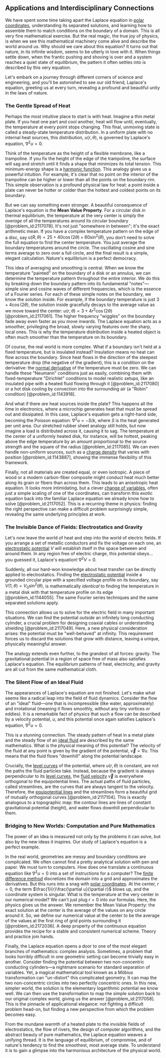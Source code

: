 ## Applications and Interdisciplinary Connections

We have spent some time taking apart the Laplace equation in [polar coordinates](@article_id:158931), understanding its separated solutions, and learning how to assemble them to match conditions on the boundary of a domain. This is all very fine mathematical exercise. But the real magic, the true joy of physics, is when we see this mathematical machinery come alive and describe the world around us. Why should we care about this equation? It turns out that nature, in its infinite wisdom, seems to be utterly in love with it. When things settle down, when the frantic pushing and shoving is over and a system reaches a quiet state of equilibrium, the pattern it often settles into is described by this very equation.

Let's embark on a journey through different corners of science and engineering, and you'll be astonished to see our old friend, Laplace's equation, greeting us at every turn, revealing a profound and beautiful unity in the laws of nature.

### The Gentle Spread of Heat

Perhaps the most intuitive place to start is with heat. Imagine a thin metal plate. If you heat one part and cool another, heat will flow until, eventually, the temperature at every point stops changing. This final, unmoving state is called a steady-state temperature distribution. In a uniform plate with no internal heat sources, this distribution, $u(r, \theta)$, is governed by Laplace's equation, $\nabla^2 u = 0$.

Think of the temperature as the height of a flexible membrane, like a trampoline. If you fix the height of the edge of the trampoline, the surface will sag and stretch until it finds a shape that minimizes its total tension. This minimum-energy shape is a [harmonic function](@article_id:142903). This analogy gives us a powerful intuition. For example, it's clear that no point on the interior of the trampoline can be higher or lower than all the points on the boundary rim. This simple observation is a profound physical law for heat: a point inside a plate can never be hotter or colder than the hottest and coldest points on its boundary.

But we can say something even stronger. A beautiful consequence of Laplace's equation is the **Mean Value Property**. For a circular disk in thermal equilibrium, the temperature at the very center is simply the *average* of all the temperatures around its circular boundary [@problem_id:2117078]. It's not just "somewhere in between"; it's the exact arithmetic mean. If you have a complex temperature pattern on the edge of a disc, say $u(R, \theta) = 25 + 40 \cos(2\theta) + 60 \sin^2(\theta)$, you don't need to solve the full equation to find the center temperature. You just average the boundary temperatures around the circle. The oscillating cosine and sine terms average to zero over a full circle, and the final result is a simple, elegant calculation. Nature's equilibrium is a perfect democracy.

This idea of averaging and smoothing is central. When we know the temperature "painted" on the boundary of a disk or an annulus, we can determine the temperature pattern throughout the entire interior. We do this by breaking down the boundary pattern into its fundamental "notes"—simple sine and cosine waves of different frequencies, which is the essence of a Fourier series. For each of these simple notes on the boundary, we know the solution inside. For example, if the boundary temperature is just $3 + 4\cos(2\theta)$, the solution inside gracefully decays to the average value as we move toward the center: $u(r, \theta) = 3 + 4r^2\cos(2\theta)$ [@problem_id:2117061]. The higher frequency "wiggles" on the boundary fade away even faster as you move inwards. The Laplace equation acts as a smoother, privileging the broad, slowly varying features over the sharp, local ones. This is why the temperature distribution inside a heated object is often much smoother than the temperature on its boundary.

Of course, the real world is more complex. What if a boundary isn't held at a fixed temperature, but is insulated instead? Insulation means no heat can flow across the boundary. Since heat flows in the direction of the steepest temperature drop (the negative of the gradient), this is a condition on the derivative: the [normal derivative](@article_id:169017) of the temperature must be zero. We can handle these "Neumann" conditions just as easily, combining them with fixed-temperature "Dirichlet" conditions to model realistic setups, like an insulated pipe with a heated fluid flowing through it [@problem_id:2117080] or a hot disk cooling by convection into the surrounding air (a "Robin" condition) [@problem_id:1143918].

And what if there *are* heat sources inside the plate? This happens all the time in electronics, where a microchip generates heat that must be spread out and dissipated. In this case, Laplace's equation gets a right-hand side, becoming the Poisson equation: $\nabla^2 u = -S/k$, where $S$ is the heat generated per unit area. Our stretched rubber sheet analogy still holds, but now imagine a load is distributed across it, causing it to sag. The temperature at the center of a uniformly heated disk, for instance, will be hottest, peaking above the edge temperature by an amount proportional to the source strength and the square of the radius [@problem_id:2117085]. We can even handle non-uniform sources, such as a [charge density](@article_id:144178) that varies with position [@problem_id:1143887], showing the immense flexibility of this framework.

Finally, not all materials are created equal, or even isotropic. A piece of wood or a modern carbon-fiber composite might conduct heat much better along its grain or fibers than across them. This leads to an anisotropic heat equation. It looks more intimidating, but a clever [change of variables](@article_id:140892), often just a simple scaling of one of the coordinates, can transform this exotic equation back into the familiar Laplace equation we already know how to solve [@problem_id:2117052]. This is a recurring theme in physics: finding the right perspective can make a difficult problem surprisingly simple, revealing the same underlying principles at work.

### The Invisible Dance of Fields: Electrostatics and Gravity

Let's now leave the world of heat and step into the world of electric fields. If you arrange a set of metallic conductors and fix the voltage on each one, an [electrostatic potential](@article_id:139819) $V$ will establish itself in the space between and around them. In any region free of electric charge, this potential obeys... you guessed it, Laplace's equation! $\nabla^2 V = 0$.

Suddenly, all our hard-won knowledge about heat transfer can be directly applied to electrostatics. Finding the [electrostatic potential](@article_id:139819) inside a grounded circular pipe with a specified voltage profile on its boundary, say $V(1, \theta) = V_0 \sin^2(\theta)$, is mathematically *identical* to finding the temperature in a metal disk with that temperature profile on its edge [@problem_id:1144055]. The same Fourier series techniques and the same separated solutions apply.

This connection allows us to solve for the electric field in many important situations. We can find the potential *outside* an infinitely long conducting cylinder, a crucial problem for designing coaxial cables or understanding shielding [@problem_id:2117049]. Here, a new physical consideration arises: the potential must be "well-behaved" at infinity. This requirement forces us to discard the solutions that grow with distance, leaving a unique, physically meaningful answer.

The analogy extends even further, to the grandest of all forces: gravity. The gravitational potential in a region of space free of mass also satisfies Laplace's equation. The equilibrium patterns of heat, electricity, and gravity are all cut from the same mathematical cloth.

### The Silent Flow of an Ideal Fluid

The appearances of Laplace's equation are not finished. Let's make what seems like a radical leap into the field of fluid dynamics. Consider the flow of an "ideal" fluid—one that is incompressible (like water, approximately) and irrotational (meaning it flows smoothly, without any tiny vortices or eddies). It is a remarkable fact of physics that such a flow can be described by a velocity potential, $u$, and this potential once again satisfies Laplace's equation, $\nabla^2 u = 0$.

This is a stunning connection. The steady pattern of heat in a metal plate and the steady flow of an [ideal fluid](@article_id:272270) are described by the same mathematics. What is the physical meaning of this potential? The velocity of the fluid at any point is given by the gradient of the potential, $\vec{v} = \nabla u$. This means that the fluid flows "downhill" along the potential landscape.

Crucially, the [level curves](@article_id:268010) of the potential, where $u(r, \theta)$ is constant, are not the paths the fluid particles take. Instead, because the gradient is always perpendicular to its [level curves](@article_id:268010), the [fluid velocity](@article_id:266826) $\vec{v}$ is everywhere orthogonal to the equipotential lines. The actual paths of fluid particles, called streamlines, are the curves that are always tangent to the velocity. Therefore, the [equipotential lines](@article_id:276389) and the streamlines form a beautiful grid of mutually orthogonal curves [@problem_id:2117104]. This is exactly analogous to a topographic map: the contour lines are lines of constant gravitational potential (height), and water flows downhill perpendicular to them.

### Bridging to New Worlds: Computation and Pure Mathematics

The power of an idea is measured not only by the problems it can solve, but also by the new ideas it inspires. Our study of Laplace's equation is a perfect example.

In the real world, geometries are messy and boundary conditions are complicated. We often cannot find a pretty analytical solution with pen and paper. We must turn to computers. How does one translate a continuous equation like $\nabla^2 u = 0$ into a set of instructions for a computer? The [finite difference method](@article_id:140584) discretizes the domain into a grid and approximates the derivatives. But this runs into a snag with [polar coordinates](@article_id:158931). At the center, $r=0$, the term $\frac{1}{r}\frac{\partial u}{\partial r}$ blows up, and the coordinate system is singular. What is the temperature at the very center in our numerical model? We can't just plug $r=0$ into our formulas. Here, the physics gives us the answer. We remember the Mean Value Property: the exact solution at the center is the average of the values on any circle around it. So, we define our numerical value at the center to be the average of the values at the first ring of grid points surrounding it [@problem_id:2172036]. A deep property of the continuous equation provides the recipe for a stable and consistent numerical scheme. Theory and practice join hands.

Finally, the Laplace equation opens a door to one of the most elegant branches of mathematics: complex analysis. Sometimes, a problem that looks horribly difficult in one geometric setting can become trivially easy in another. Consider finding the potential between two non-concentric conducting cylinders—a nightmare scenario for standard separation of variables. Yet, a magical mathematical tool known as a Möbius transformation can "un-distort" this complicated geometry. It can map the two non-concentric circles into two perfectly concentric ones. In this new, simpler world, the solution is the elementary logarithmic potential we know well. We can then use the transformation to map the simple solution back to our original complex world, giving us the answer [@problem_id:2117058]. This is the pinnacle of applicational elegance: not fighting a difficult problem head-on, but finding a new perspective from which the problem becomes easy.

From the mundane warmth of a heated plate to the invisible fields of electrostatics, the flow of rivers, the design of computer algorithms, and the abstract beauty of pure mathematics, the Laplace equation weaves a unifying thread. It is the language of equilibrium, of compromise, and of nature's tendency to find the smoothest, most average state. To understand it is to gain a glimpse into the harmonious architecture of the physical world.